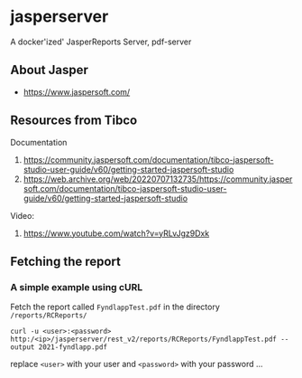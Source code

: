 # jasperserver
A docker'ized' JasperReports Server, pdf-server

## About Jasper
- https://www.jaspersoft.com/ 

## Resources from Tibco

Documentation
1. https://community.jaspersoft.com/documentation/tibco-jaspersoft-studio-user-guide/v60/getting-started-jaspersoft-studio 
2. https://web.archive.org/web/20220707132735/https://community.jaspersoft.com/documentation/tibco-jaspersoft-studio-user-guide/v60/getting-started-jaspersoft-studio 

Video:
1. https://www.youtube.com/watch?v=yRLvJgz9Dxk 




## Fetching the report 
### A simple example using cURL
Fetch the report called `FyndlappTest.pdf` in the directory `/reports/RCReports/`

```
curl -u <user>:<password> http:/<ip>/jasperserver/rest_v2/reports/RCReports/FyndlappTest.pdf --output 2021-fyndlapp.pdf
``` 
replace ```<user>``` with your user and ```<password>``` with your password ...

